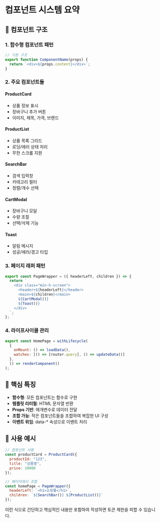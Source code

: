 # 컴포넌트 시스템 요약

## 🧩 컴포넌트 구조

### 1. 함수형 컴포넌트 패턴
```javascript
// 기본 구조
export function ComponentName(props) {
  return `<div>${props.content}</div>`;
}
```

### 2. 주요 컴포넌트들

#### ProductCard
- 상품 정보 표시
- 장바구니 추가 버튼
- 이미지, 제목, 가격, 브랜드

#### ProductList  
- 상품 목록 그리드
- 로딩/에러 상태 처리
- 무한 스크롤 지원

#### SearchBar
- 검색 입력창
- 카테고리 필터
- 정렬/개수 선택

#### CartModal
- 장바구니 모달
- 수량 조절
- 선택/삭제 기능

#### Toast
- 알림 메시지
- 성공/에러/경고 타입

### 3. 페이지 래퍼 패턴
```javascript
export const PageWrapper = ({ headerLeft, children }) => {
  return `
    <div class="min-h-screen">
      <header>${headerLeft}</header>
      <main>${children}</main>
      ${CartModal()}
      ${Toast()}
    </div>
  `;
};
```

### 4. 라이프사이클 관리
```javascript
export const HomePage = withLifecycle(
  {
    onMount: () => loadData(),
    watches: [() => [router.query], () => updateData()]
  },
  () => renderComponent()
);
```

## 🎯 핵심 특징

- **함수형**: 모든 컴포넌트는 함수로 구현
- **템플릿 리터럴**: HTML 문자열 반환
- **Props 기반**: 매개변수로 데이터 전달
- **조합 가능**: 작은 컴포넌트들을 조합하여 복잡한 UI 구성
- **이벤트 위임**: data-* 속성으로 이벤트 처리

## 📝 사용 예시

```javascript
// 컴포넌트 사용
const productCard = ProductCard({
  productId: "123",
  title: "상품명",
  price: 10000
});

// 페이지에서 조합
const homePage = PageWrapper({
  headerLeft: `<h1>쇼핑몰</h1>`,
  children: `${SearchBar()} ${ProductList()}`
});
```

이런 식으로 간단하고 핵심적인 내용만 포함하여 작성하면 토큰 제한을 피할 수 있습니다.
